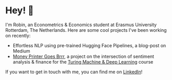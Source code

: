 # Hey! 👋

I'm Robin, an Econometrics & Economics student at Erasmus University Rotterdam, The Netherlands. Here are some cool projects I've been working on recently:

- Effortless NLP using pre-trained Hugging Face Pipelines, a blog-post on Medium
- [Money Printer Goes Brrr](Presentation.ipynb), a project on the intersection of sentiment analysis & finance for the [Turing Machine & Deep Learning](https://www.tstudents.nl/) course

If you want to get in touch with me, you can find me on [LinkedIn](https://www.linkedin.com/in/robin-van-merle/)!

<!--
### Hi there 
**RvMerle/RvMerle** is a ✨ _special_ ✨ repository because its `README.md` (this file) appears on your GitHub profile.

Here are some ideas to get you started:

- 🔭 I’m currently working on ...
- 🌱 I’m currently learning ...
- 👯 I’m looking to collaborate on ...
- 🤔 I’m looking for help with ...
- 💬 Ask me about ...
- 📫 How to reach me: ...
- 😄 Pronouns: ...
- ⚡ Fun fact: ...
-->
